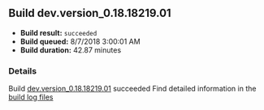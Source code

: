 ## Build dev.version_0.18.18219.01
- **Build result:** `succeeded`
- **Build queued:** 8/7/2018 3:00:01 AM
- **Build duration:** 42.87 minutes
### Details
Build [dev.version_0.18.18219.01](https://winappstudio.visualstudio.com/web/build.aspx?pcguid=a4ef43be-68ce-4195-a619-079b4d9834c2&builduri=vstfs%3a%2f%2f%2fBuild%2fBuild%2f26093) succeeded
Find detailed information in the [build log files](https://uwpctdiags.blob.core.windows.net/buildlogs/dev.version_0.18.18219.01_logs.zip)
